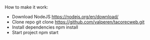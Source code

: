 How to make it work:

 * Download NodeJS
    https://nodejs.org/en/download/
 * Clone repo
    git clone https://github.com/valperen/tacorecweb.git
 * Install dependencies
    npm install
 * Start project
    npm start

